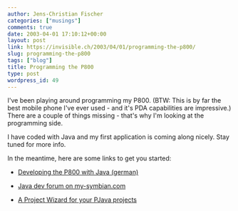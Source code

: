 ```yaml
---
author: Jens-Christian Fischer
categories: ["musings"]
comments: true
date: 2003-04-01 17:10:12+00:00
layout: post
link: https://invisible.ch/2003/04/01/programming-the-p800/
slug: programming-the-p800
tags: ["blog"]
title: Programming the P800
type: post
wordpress_id: 49
---
```


I've been playing around programming my P800. (BTW: This is by far the best mobile phone I've ever used - and it's PDA capabilities are impressive.) There are a couple of things missing - that's why I'm looking at the programming side.

I have coded with Java and my first application is coming along nicely. Stay tuned for more info.

In the meantime, here are some links to get you started:




  * [Developing the P800 with Java (german)](https://www.korelstar.de/p800java.php)


  * [Java dev forum on my-symbian.com](https://my-symbian.com/forum/viewforum.php?f=9)


  * [A Project Wizard for your PJava projects](https://my-symbian.com/forum/viewtopic.php?t=2295)



